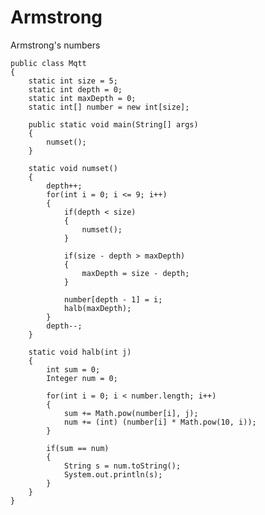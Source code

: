 # Armstrong
Armstrong's numbers


    public class Mqtt 
    {
        static int size = 5;
        static int depth = 0;
        static int maxDepth = 0;
        static int[] number = new int[size];
        
        public static void main(String[] args) 
        {        
            numset();
        }
    
        static void numset()
        {
            depth++;
            for(int i = 0; i <= 9; i++)
            {
                if(depth < size)
                {
                    numset();
                }
                
                if(size - depth > maxDepth)
                {
                    maxDepth = size - depth;
                }
                
                number[depth - 1] = i;
                halb(maxDepth);
            }
            depth--;
        }
        
        static void halb(int j)
        {
            int sum = 0;
            Integer num = 0;
            
            for(int i = 0; i < number.length; i++)
            {
                sum += Math.pow(number[i], j);
                num += (int) (number[i] * Math.pow(10, i));
            }
            
            if(sum == num)
            {
                String s = num.toString();
                System.out.println(s);
            }
        }    
    }
